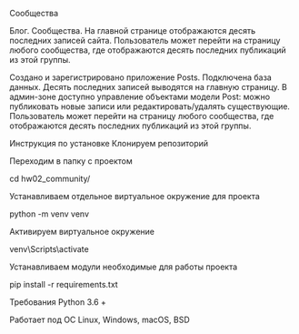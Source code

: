 Сообщества

Блог. Сообщества. На главной странице отображаются десять последних записей сайта. Пользователь может перейти на страницу любого сообщества, где отображаются десять последних публикаций из этой группы.

Создано и зарегистрировано приложение Posts.
Подключена база данных.
Десять последних записей выводятся на главную страницу.
В админ-зоне доступно управление объектами модели Post: можно публиковать новые записи или редактировать/удалять существующие.
Пользователь может перейти на страницу любого сообщества, где отображаются десять последних публикаций из этой группы.

Инструкция по установке
Клонируем репозиторий

Переходим в папку с проектом

cd hw02_community/

Устанавливаем отдельное виртуальное окружение для проекта

python -m venv venv

Активируем виртуальное окружение

venv\Scripts\activate

Устанавливаем модули необходимые для работы проекта

pip install -r requirements.txt

Требования
Python 3.6 +

Работает под ОС Linux, Windows, macOS, BSD
